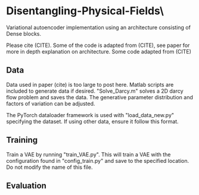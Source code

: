 # Disentangling-Physical-Fields\


Variational autoencoder implementation using an architecture consisting of Dense blocks. 

Please cite (CITE). Some of the code is adapted from (CITE), see paper for more in depth explanation on architecture. Some code adapted from (CITE)

## Data

Data used in paper (cite) is too large to post here. Matlab scripts are included to generate data if desired. "Solve_Darcy.m" solves a 2D darcy flow problem and saves the data. The generative parameter distribution and factors of variation can be adjusted.

The PyTorch dataloader framework is used with "load_data_new.py" specifying the dataset. If using other data, ensure it follow this format.

## Training

Train a VAE by running "train_VAE.py". This will train a VAE with the configuration found in "config_train.py" and save to the specified location. Do not modify the name of this file. 

## Evaluation



